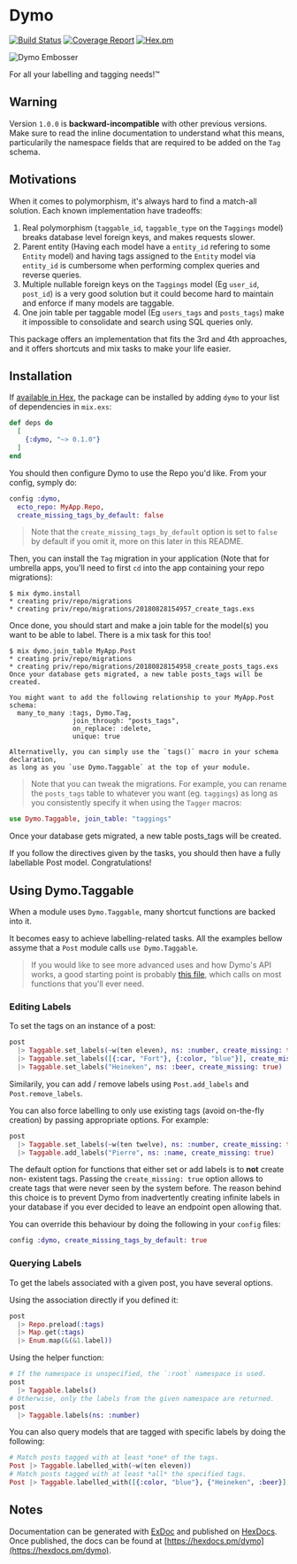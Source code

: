 # Dymo

[![Build Status](https://ci.linky.one/api/badges/tableturn/dymo/status.svg)](https://ci.linky.one/tableturn/dymo)
[![Coverage Report](https://codecov.io/gh/tableturn/dymo/branch/master/graph/badge.svg)](https://codecov.io/gh/tableturn/dymo)
[![Hex.pm](https://img.shields.io/hexpm/dt/dymo.svg)](https://hex.pm/packages/dymo)

![Dymo Embosser](https://i.ebayimg.com/00/s/ODQ3WDc2Ng==/z/5mwAAOSw1x1UNkFc/$_35.JPG?set_id=2)

For all your labelling and tagging needs!™

## Warning

Version `1.0.0` is **backward-incompatible** with other previous versions. Make sure to read the inline documentation to understand what this means, particularily the namespace fields that are required to be added on the `Tag` schema.

## Motivations

When it comes to polymorphism, it's always hard to find a match-all solution. Each known implementation have tradeoffs:

1. Real polymorphism (`taggable_id`, `taggable_type` on the `Taggings` model) breaks database level foreign keys, and makes requests slower.
2. Parent entity (Having each model have a `entity_id` refering to some `Entity` model) and having tags assigned to the `Entity` model via `entity_id` is cumbersome when performing complex queries and reverse queries.
3. Multiple nullable foreign keys on the `Taggings` model (Eg `user_id`, `post_id`) is a very good solution but it could become hard to maintain and enforce if many models are taggable.
4. One join table per taggable model (Eg `users_tags` and `posts_tags`) make it impossible to consolidate and search using SQL queries only.

This package offers an implementation that fits the 3rd and 4th approaches, and it offers shortcuts and mix tasks to make your life easier.

## Installation

If [available in Hex](https://hex.pm/docs/publish), the package can be installed
by adding `dymo` to your list of dependencies in `mix.exs`:

```elixir
def deps do
  [
    {:dymo, "~> 0.1.0"}
  ]
end
```

You should then configure Dymo to use the Repo you'd like. From your config, symply do:

```elixir
config :dymo,
  ecto_repo: MyApp.Repo,
  create_missing_tags_by_default: false
```

> Note that the `create_missing_tags_by_default` option is set to `false` by default if you omit it, more on this later in this README.

Then, you can install the `Tag` migration in your application (Note
that for umbrella apps, you'll need to first `cd` into the app
containing your repo migrations):

```
$ mix dymo.install
* creating priv/repo/migrations
* creating priv/repo/migrations/20180828154957_create_tags.exs
```

Once done, you should start and make a join table for the model(s) you
want to be able to label. There is a mix task for this too!

```
$ mix dymo.join_table MyApp.Post
* creating priv/repo/migrations
* creating priv/repo/migrations/20180828154958_create_posts_tags.exs
Once your database gets migrated, a new table posts_tags will be created.

You might want to add the following relationship to your MyApp.Post schema:
  many_to_many :tags, Dymo.Tag,
                join_through: "posts_tags",
                on_replace: :delete,
                unique: true

Alternativelly, you can simply use the `tags()` macro in your schema declaration,
as long as you `use Dymo.Taggable` at the top of your module.
```

> Note that you can tweak the migrations. For example, you can rename the `posts_tags` table to whatever you want (eg. `taggings`) as long as you consistently specify it when using the `Tagger` macros:

```elixir
use Dymo.Taggable, join_table: "taggings"
```

Once your database gets migrated, a new table posts_tags will be created.

If you follow the directives given by the tasks, you should then have
a fully labellable Post model. Congratulations!

## Using Dymo.Taggable

When a module uses `Dymo.Taggable`, many shortcut functions are
backed into it.

It becomes easy to achieve labelling-related tasks. All the examples
bellow assyme that a `Post` module calls `use Dymo.Taggable`.

> If you would like to see more advanced uses and how Dymo's API works, a good starting point is probably [this file](test/dymo/end_to_end_test.exs), which calls on most functions that you'll ever need.

### Editing Labels

To set the tags on an instance of a post:

```elixir
post
  |> Taggable.set_labels(~w(ten eleven), ns: :number, create_missing: true)
  |> Taggable.set_labels([{:car, "Fort"}, {:color, "blue"}], create_missing: true)
  |> Taggable.set_labels("Heineken", ns: :beer, create_missing: true)
```

Similarily, you can add / remove labels using `Post.add_labels` and `Post.remove_labels`.

You can also force labelling to only use existing tags (avoid on-the-fly creation) by
passing appropriate options. For example:

```elixir
post
  |> Taggable.set_labels(~w(ten twelve), ns: :number, create_missing: true)
  |> Taggable.add_labels("Pierre", ns: :name, create_missing: true)
```

The default option for functions that either set or add labels is to **not** create non-
existent tags. Passing the `create_missing: true` option allows to create tags that were never seen
by the system before. The reason behind this choice is to prevent Dymo from inadvertently creating
infinite labels in your database if you ever decided to leave an endpoint open allowing that.

You can override this behaviour by doing the following in your `config` files:

```elixir
config :dymo, create_missing_tags_by_default: true
```

### Querying Labels

To get the labels associated with a given post, you have several options.

Using the association directly if you defined it:

```elixir
post
  |> Repo.preload(:tags)
  |> Map.get(:tags)
  |> Enum.map(&(&1.label))
```

Using the helper function:

```elixir
# If the namespace is unspecified, the `:root` namespace is used.
post
  |> Taggable.labels()
# Otherwise, only the labels from the given namespace are returned.
post
  |> Taggable.labels(ns: :number)
```

You can also query models that are tagged with specific labels by doing the following:

```elixir
# Match posts tagged with at least *one* of the tags.
Post |> Taggable.labelled_with(~w(ten eleven))
# Match posts tagged with at least *all* the specified tags.
Post |> Taggable.labelled_with([{:color, "blue"}, {"Heineken", :beer}], match_all: true)
```

## Notes

Documentation can be generated with [ExDoc](https://github.com/elixir-lang/ex_doc)
and published on [HexDocs](https://hexdocs.pm). Once published, the docs can
be found at [https://hexdocs.pm/dymo](https://hexdocs.pm/dymo).
